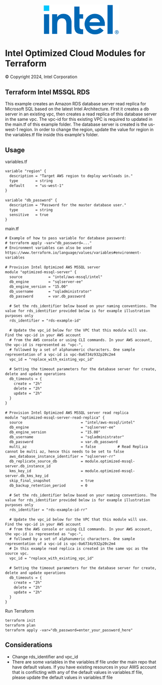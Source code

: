 <p align="center">
  <img src="https://github.com/intel/terraform-intel-aws-mssql/blob/main/images/logo-classicblue-800px.png?raw=true" alt="Intel Logo" width="250"/>
</p>

# Intel Optimized Cloud Modules for Terraform

© Copyright 2024, Intel Corporation

## Terraform Intel MSSQL RDS

This example creates an Amazon RDS database server read replica for Microsoft SQL based on the latest Intel Architecture. First it creates a db server in an existing vpc, then creates a read replica of this database server in the same vpc. The vpc-id for this existing VPC is required to updated in the main.tf of this example folder. The database server is created is the us-west-1 region. In order to change the region, update the value for region in the variables.tf file inside this example's folder.

## Usage

variables.tf

```hcl
variable "region" {
  description = "Target AWS region to deploy workloads in."
  type        = string
  default     = "us-west-1"
}

variable "db_password" {
  description = "Password for the master database user."
  type        = string
  sensitive   = true
}
```
main.tf
```hcl
# Example of how to pass variable for database password:
# terraform apply -var="db_password=..."
# Environment variables can also be used https://www.terraform.io/language/values/variables#environment-variables

# Provision Intel Optimized AWS MSSQL server
module "optimized-mssql-server" {
  source            = "intel/aws-mssql/intel"
  db_engine         = "sqlserver-ee"
  db_engine_version = "15.00"
  db_username       = "sqladministrator"
  db_password       = var.db_password

  # Set the rds_identifier below based on your naming conventions. The value for rds_identifier provided below is for example illustration purposes only
  rds_identifier = "rds-example-id"

  # Update the vpc_id below for the VPC that this module will use. Find the vpc-id in your AWS account
  # from the AWS console or using CLI commands. In your AWS account, the vpc-id is represented as "vpc-",
  # followed by a set of alphanumeric characters. One sample representation of a vpc-id is vpc-0a6734z932p20c2m4
  vpc_id = "replace_with_existing_vpc_id"

  # Setting the timeout parameters for the database server for create, delete and update operations
  db_timeouts = {
    create = "2h"
    delete = "2h"
    update = "2h"
  }
}

# Provision Intel Optimized AWS MSSQL server read replica
module "optimized-mssql-server-read-replica" {
  source                           = "intel/aws-mssql/intel"
  db_engine                        = "sqlserver-ee"
  db_engine_version                = "15.00"
  db_username                      = "sqladministrator"
  db_password                      = var.db_password
  multi_az                         = false          # Read Replica cannot be multi az, hence this needs to be set to false
  aws_database_instance_identifier = "sqlserver-rr"
  db_replicate_source_db           = module.optimized-mssql-server.db_instance_id
  kms_key_id                       = module.optimized-mssql-server.db_kms_key_id
  skip_final_snapshot              = true
  db_backup_retention_period       = 0

  # Set the rds_identifier below based on your naming conventions. The value for rds_identifier provided below is for example illustration purposes only
  rds_identifier = "rds-example-id-rr"

  # Update the vpc_id below for the VPC that this module will use. Find the vpc-id in your AWS account
  # from the AWS console or using CLI commands. In your AWS account, the vpc-id is represented as "vpc-",
  # followed by a set of alphanumeric characters. One sample representation of a vpc-id is vpc-0a6734z932p20c2m4
  # In this example read replica is created in the same vpc as the source vpc.
  vpc_id = "replace_with_existing_vpc_id"

  # Setting the timeout parameters for the database server for create, delete and update operations
  db_timeouts = {
    create = "2h"
    delete = "2h"
    update = "2h"
  }
}
```



Run Terraform

```hcl
terraform init  
terraform plan
terraform apply -var="db_password=enter_your_password_here"  
```
## Considerations
- Change rds_identifier and vpc_id
- There are some variables in the variables.tf file under the main repo that have default values. If you have existing resources in your AWS account that is conflicting with any of the default values in variables.tf file, please update the default values in variables.tf file